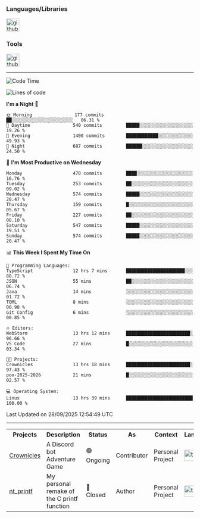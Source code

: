 <div>
    <h3>Languages/Libraries</h3>
    <img alt="github-chart" src="https://skillicons.dev/icons?i=c,py,js,ts,discordjs,html,css,md" height="35px">
</div>
<div>
    <h3>Tools</h3>
    <img alt="github-chart" src="https://skillicons.dev/icons?i=discord,git,github,gitlab,vim,vscode,webstorm,pycharm,ubuntu,pnpm,nodejs,docker" height="35px">
</div>

---
<!--START_SECTION:waka-->
![Code Time](http://img.shields.io/badge/Code%20Time-333%20hrs%2047%20mins-blue)

![Lines of code](https://img.shields.io/badge/From%20Hello%20World%20I%27ve%20Written-139.4%20thousand%20lines%20of%20code-blue)

**I'm a Night 🦉** 

```text
🌞 Morning                177 commits         ██░░░░░░░░░░░░░░░░░░░░░░░   06.31 % 
🌆 Daytime                540 commits         █████░░░░░░░░░░░░░░░░░░░░   19.26 % 
🌃 Evening                1400 commits        ████████████░░░░░░░░░░░░░   49.93 % 
🌙 Night                  687 commits         ██████░░░░░░░░░░░░░░░░░░░   24.50 % 
```
📅 **I'm Most Productive on Wednesday** 

```text
Monday                   470 commits         ████░░░░░░░░░░░░░░░░░░░░░   16.76 % 
Tuesday                  253 commits         ██░░░░░░░░░░░░░░░░░░░░░░░   09.02 % 
Wednesday                574 commits         █████░░░░░░░░░░░░░░░░░░░░   20.47 % 
Thursday                 159 commits         █░░░░░░░░░░░░░░░░░░░░░░░░   05.67 % 
Friday                   227 commits         ██░░░░░░░░░░░░░░░░░░░░░░░   08.10 % 
Saturday                 547 commits         █████░░░░░░░░░░░░░░░░░░░░   19.51 % 
Sunday                   574 commits         █████░░░░░░░░░░░░░░░░░░░░   20.47 % 
```


📊 **This Week I Spent My Time On** 

```text
💬 Programming Languages: 
TypeScript               12 hrs 7 mins       ██████████████████████░░░   88.72 % 
JSON                     55 mins             ██░░░░░░░░░░░░░░░░░░░░░░░   06.74 % 
Java                     14 mins             ░░░░░░░░░░░░░░░░░░░░░░░░░   01.72 % 
TOML                     8 mins              ░░░░░░░░░░░░░░░░░░░░░░░░░   00.98 % 
Git Config               6 mins              ░░░░░░░░░░░░░░░░░░░░░░░░░   00.85 % 

🔥 Editors: 
WebStorm                 13 hrs 12 mins      ████████████████████████░   96.66 % 
VS Code                  27 mins             █░░░░░░░░░░░░░░░░░░░░░░░░   03.34 % 

🐱‍💻 Projects: 
Crownicles               13 hrs 18 mins      ████████████████████████░   97.43 % 
poo-2025-2026            21 mins             █░░░░░░░░░░░░░░░░░░░░░░░░   02.57 % 

💻 Operating System: 
Linux                    13 hrs 39 mins      █████████████████████████   100.00 % 
```


 Last Updated on 28/09/2025 12:54:49 UTC
<!--END_SECTION:waka-->

---
<table>
    <tr>
        <th>Projects</th>
        <th>Description</th>
        <th>Status</th>
        <th>As</th>
        <th>Context</th>
        <th>Language</th>
    </tr>
    <tr>
        <td>
            <a href="https://github.com/Crownicles/Crownicles">Crownicles</a>
        </td>
        <td>
            A Discord bot Adventure Game
        </td>
        <td>
            🟢 Ongoing
        </td>
        <td>
            Contributor
        </td>
        <td>
            Personal Project
        </td>
        <td>
            <img alt="ts icon" src="https://skillicons.dev/icons?i=ts" height="30px">
        </td>
    </tr>
        <td>
            <a href="https://github.com/Ntalcme/nt_printf">nt_printf</a>
        </td>
        <td>
             My personal remake of the C printf function 
        </td>
        <td>
            🔴 Closed
        </td>
        <td>
            Author
        </td>
        <td>
            Personal Project
        </td>
        <td>
            <img alt="ts icon" src="https://skillicons.dev/icons?i=c" height="30px">
        </td>
    </tr>
</table>
